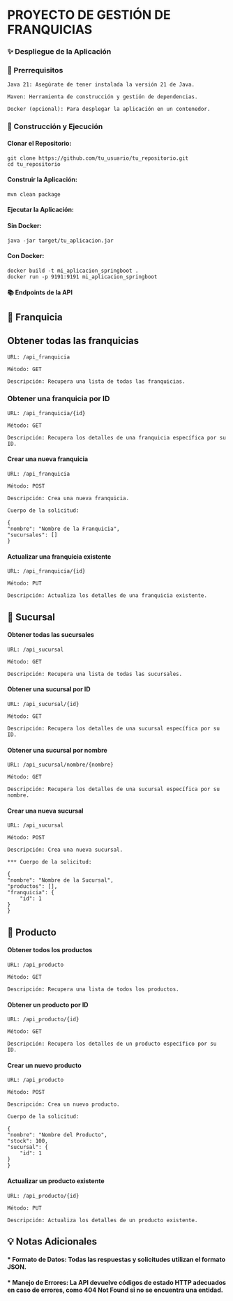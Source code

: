 # PROYECTO DE GESTIÓN DE FRANQUICIAS

### ✨ Despliegue de la Aplicación

### 🔧 Prerrequisitos

    Java 21: Asegúrate de tener instalada la versión 21 de Java.

    Maven: Herramienta de construcción y gestión de dependencias.

    Docker (opcional): Para desplegar la aplicación en un contenedor.

### 🚀 Construcción y Ejecución

#### Clonar el Repositorio:

    git clone https://github.com/tu_usuario/tu_repositorio.git
    cd tu_repositorio

#### Construir la Aplicación:

    mvn clean package

#### Ejecutar la Aplicación:

#### Sin Docker:

    java -jar target/tu_aplicacion.jar

#### Con Docker:

    docker build -t mi_aplicacion_springboot .
    docker run -p 9191:9191 mi_aplicacion_springboot

#### 📚 Endpoints de la API

## 🏢 Franquicia

## Obtener todas las franquicias

    URL: /api_franquicia

    Método: GET

    Descripción: Recupera una lista de todas las franquicias.

### Obtener una franquicia por ID

    URL: /api_franquicia/{id}

    Método: GET

    Descripción: Recupera los detalles de una franquicia específica por su ID.

#### Crear una nueva franquicia

    URL: /api_franquicia

    Método: POST

    Descripción: Crea una nueva franquicia.

    Cuerpo de la solicitud:

    {
    "nombre": "Nombre de la Franquicia",
    "sucursales": []
    }

#### Actualizar una franquicia existente

    URL: /api_franquicia/{id}

    Método: PUT

    Descripción: Actualiza los detalles de una franquicia existente.

## 🏬 Sucursal

#### Obtener todas las sucursales

    URL: /api_sucursal

    Método: GET

    Descripción: Recupera una lista de todas las sucursales.

#### Obtener una sucursal por ID

    URL: /api_sucursal/{id}

    Método: GET

    Descripción: Recupera los detalles de una sucursal específica por su ID.

#### Obtener una sucursal por nombre

    URL: /api_sucursal/nombre/{nombre}

    Método: GET

    Descripción: Recupera los detalles de una sucursal específica por su nombre.

#### Crear una nueva sucursal

    URL: /api_sucursal

    Método: POST

    Descripción: Crea una nueva sucursal.

    *** Cuerpo de la solicitud:

    {
    "nombre": "Nombre de la Sucursal",
    "productos": [],
    "franquicia": {
        "id": 1
    }
    }

## 🛒 Producto

#### Obtener todos los productos

    URL: /api_producto

    Método: GET

    Descripción: Recupera una lista de todos los productos.

#### Obtener un producto por ID

    URL: /api_producto/{id}

    Método: GET

    Descripción: Recupera los detalles de un producto específico por su ID.

#### Crear un nuevo producto

    URL: /api_producto

    Método: POST

    Descripción: Crea un nuevo producto.

    Cuerpo de la solicitud:

    {
    "nombre": "Nombre del Producto",
    "stock": 100,
    "sucursal": {
        "id": 1
    }
    }

#### Actualizar un producto existente

    URL: /api_producto/{id}

    Método: PUT

    Descripción: Actualiza los detalles de un producto existente.

## 💡 Notas Adicionales

#### * Formato de Datos: Todas las respuestas y solicitudes utilizan el formato JSON.

#### * Manejo de Errores: La API devuelve códigos de estado HTTP adecuados en caso de errores, como 404 Not Found si no se encuentra una entidad.